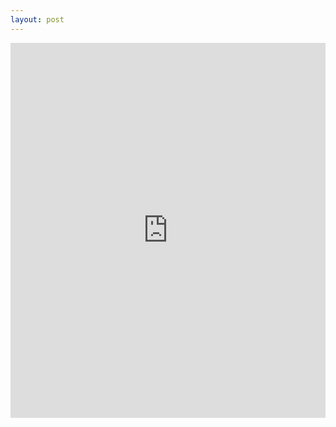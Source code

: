 ```yaml
---
layout: post
---
```


<iframe width="100%" height="600" src="https://www.smarthalo.bike/#intro" frameborder="0"></iframe>

<!--
    0. logo
    1. what it looks like?
    2. how it works?
    3. app view
    -->